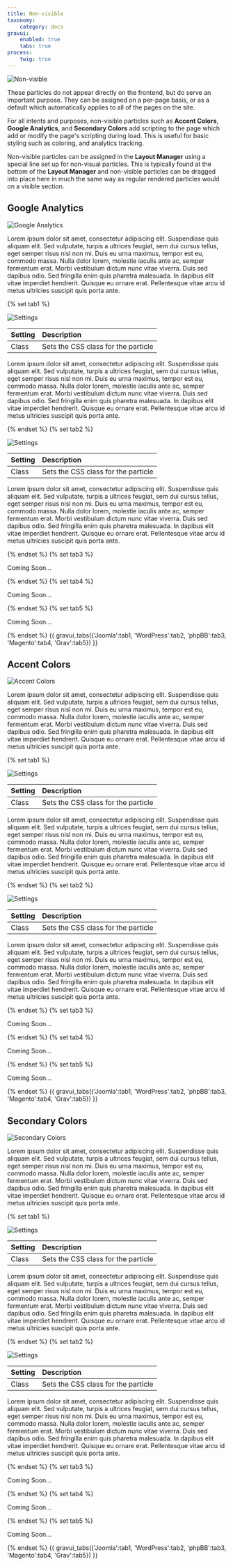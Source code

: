 ```yaml
---
title: Non-visible
taxonomy:
    category: docs
gravui:
    enabled: true
    tabs: true
process:
    twig: true
---
```


![Non-visible](nonvisible.png)

These particles do not appear directly on the frontend, but do serve an important purpose. They can be assigned on a per-page basis, or as a default which automatically applies to all of the pages on the site.

For all intents and purposes, non-visible particles such as **Accent Colors**, **Google Analytics**, and **Secondary Colors** add scripting to the page which add or modify the page's scripting during load. This is useful for basic styling such as coloring, and analytics tracking.

Non-visible particles can be assigned in the **Layout Manager** using a special line set up for non-visual particles. This is typically found at the bottom of the **Layout Manager** and non-visible particles can be dragged into place here in much the same way as regular rendered particles would on a visible section.

Google Analytics
-----

![Google Analytics](analytics.png)

Lorem ipsum dolor sit amet, consectetur adipiscing elit. Suspendisse quis aliquam elit. Sed vulputate, turpis a ultrices feugiat, sem dui cursus tellus, eget semper risus nisl non mi. Duis eu urna maximus, tempor est eu, commodo massa. Nulla dolor lorem, molestie iaculis ante ac, semper fermentum erat. Morbi vestibulum dictum nunc vitae viverra. Duis sed dapibus odio. Sed fringilla enim quis pharetra malesuada. In dapibus elit vitae imperdiet hendrerit. Quisque eu ornare erat. Pellentesque vitae arcu id metus ultricies suscipit quis porta ante.

{% set tab1 %}

![Settings](styling_j.png)

| Setting |             Description             |
| :------ | :---------------------------------- |
| Class   | Sets the CSS class for the particle |

Lorem ipsum dolor sit amet, consectetur adipiscing elit. Suspendisse quis aliquam elit. Sed vulputate, turpis a ultrices feugiat, sem dui cursus tellus, eget semper risus nisl non mi. Duis eu urna maximus, tempor est eu, commodo massa. Nulla dolor lorem, molestie iaculis ante ac, semper fermentum erat. Morbi vestibulum dictum nunc vitae viverra. Duis sed dapibus odio. Sed fringilla enim quis pharetra malesuada. In dapibus elit vitae imperdiet hendrerit. Quisque eu ornare erat. Pellentesque vitae arcu id metus ultricies suscipit quis porta ante.

{% endset %}
{% set tab2 %}

![Settings](styling_wp.png)

| Setting |             Description             |
| :------ | :---------------------------------- |
| Class   | Sets the CSS class for the particle |

Lorem ipsum dolor sit amet, consectetur adipiscing elit. Suspendisse quis aliquam elit. Sed vulputate, turpis a ultrices feugiat, sem dui cursus tellus, eget semper risus nisl non mi. Duis eu urna maximus, tempor est eu, commodo massa. Nulla dolor lorem, molestie iaculis ante ac, semper fermentum erat. Morbi vestibulum dictum nunc vitae viverra. Duis sed dapibus odio. Sed fringilla enim quis pharetra malesuada. In dapibus elit vitae imperdiet hendrerit. Quisque eu ornare erat. Pellentesque vitae arcu id metus ultricies suscipit quis porta ante.

{% endset %}
{% set tab3 %}

Coming Soon...

{% endset %}
{% set tab4 %}

Coming Soon...

{% endset %}
{% set tab5 %}

Coming Soon...

{% endset %}
{{ gravui_tabs({'Joomla':tab1, 'WordPress':tab2, 'phpBB':tab3, 'Magento':tab4, 'Grav':tab5}) }}

Accent Colors
-----

![Accent Colors](accentcolors.png)

Lorem ipsum dolor sit amet, consectetur adipiscing elit. Suspendisse quis aliquam elit. Sed vulputate, turpis a ultrices feugiat, sem dui cursus tellus, eget semper risus nisl non mi. Duis eu urna maximus, tempor est eu, commodo massa. Nulla dolor lorem, molestie iaculis ante ac, semper fermentum erat. Morbi vestibulum dictum nunc vitae viverra. Duis sed dapibus odio. Sed fringilla enim quis pharetra malesuada. In dapibus elit vitae imperdiet hendrerit. Quisque eu ornare erat. Pellentesque vitae arcu id metus ultricies suscipit quis porta ante.

{% set tab1 %}

![Settings](styling_j.png)

| Setting |             Description             |
| :------ | :---------------------------------- |
| Class   | Sets the CSS class for the particle |

Lorem ipsum dolor sit amet, consectetur adipiscing elit. Suspendisse quis aliquam elit. Sed vulputate, turpis a ultrices feugiat, sem dui cursus tellus, eget semper risus nisl non mi. Duis eu urna maximus, tempor est eu, commodo massa. Nulla dolor lorem, molestie iaculis ante ac, semper fermentum erat. Morbi vestibulum dictum nunc vitae viverra. Duis sed dapibus odio. Sed fringilla enim quis pharetra malesuada. In dapibus elit vitae imperdiet hendrerit. Quisque eu ornare erat. Pellentesque vitae arcu id metus ultricies suscipit quis porta ante.

{% endset %}
{% set tab2 %}

![Settings](styling_wp.png)

| Setting |             Description             |
| :------ | :---------------------------------- |
| Class   | Sets the CSS class for the particle |

Lorem ipsum dolor sit amet, consectetur adipiscing elit. Suspendisse quis aliquam elit. Sed vulputate, turpis a ultrices feugiat, sem dui cursus tellus, eget semper risus nisl non mi. Duis eu urna maximus, tempor est eu, commodo massa. Nulla dolor lorem, molestie iaculis ante ac, semper fermentum erat. Morbi vestibulum dictum nunc vitae viverra. Duis sed dapibus odio. Sed fringilla enim quis pharetra malesuada. In dapibus elit vitae imperdiet hendrerit. Quisque eu ornare erat. Pellentesque vitae arcu id metus ultricies suscipit quis porta ante.

{% endset %}
{% set tab3 %}

Coming Soon...

{% endset %}
{% set tab4 %}

Coming Soon...

{% endset %}
{% set tab5 %}

Coming Soon...

{% endset %}
{{ gravui_tabs({'Joomla':tab1, 'WordPress':tab2, 'phpBB':tab3, 'Magento':tab4, 'Grav':tab5}) }}

Secondary Colors
-----

![Secondary Colors](secondarycolors.png)

Lorem ipsum dolor sit amet, consectetur adipiscing elit. Suspendisse quis aliquam elit. Sed vulputate, turpis a ultrices feugiat, sem dui cursus tellus, eget semper risus nisl non mi. Duis eu urna maximus, tempor est eu, commodo massa. Nulla dolor lorem, molestie iaculis ante ac, semper fermentum erat. Morbi vestibulum dictum nunc vitae viverra. Duis sed dapibus odio. Sed fringilla enim quis pharetra malesuada. In dapibus elit vitae imperdiet hendrerit. Quisque eu ornare erat. Pellentesque vitae arcu id metus ultricies suscipit quis porta ante.

{% set tab1 %}

![Settings](styling_j.png)

| Setting |             Description             |
| :------ | :---------------------------------- |
| Class   | Sets the CSS class for the particle |

Lorem ipsum dolor sit amet, consectetur adipiscing elit. Suspendisse quis aliquam elit. Sed vulputate, turpis a ultrices feugiat, sem dui cursus tellus, eget semper risus nisl non mi. Duis eu urna maximus, tempor est eu, commodo massa. Nulla dolor lorem, molestie iaculis ante ac, semper fermentum erat. Morbi vestibulum dictum nunc vitae viverra. Duis sed dapibus odio. Sed fringilla enim quis pharetra malesuada. In dapibus elit vitae imperdiet hendrerit. Quisque eu ornare erat. Pellentesque vitae arcu id metus ultricies suscipit quis porta ante.

{% endset %}
{% set tab2 %}

![Settings](styling_wp.png)

| Setting |             Description             |
| :------ | :---------------------------------- |
| Class   | Sets the CSS class for the particle |

Lorem ipsum dolor sit amet, consectetur adipiscing elit. Suspendisse quis aliquam elit. Sed vulputate, turpis a ultrices feugiat, sem dui cursus tellus, eget semper risus nisl non mi. Duis eu urna maximus, tempor est eu, commodo massa. Nulla dolor lorem, molestie iaculis ante ac, semper fermentum erat. Morbi vestibulum dictum nunc vitae viverra. Duis sed dapibus odio. Sed fringilla enim quis pharetra malesuada. In dapibus elit vitae imperdiet hendrerit. Quisque eu ornare erat. Pellentesque vitae arcu id metus ultricies suscipit quis porta ante.

{% endset %}
{% set tab3 %}

Coming Soon...

{% endset %}
{% set tab4 %}

Coming Soon...

{% endset %}
{% set tab5 %}

Coming Soon...

{% endset %}
{{ gravui_tabs({'Joomla':tab1, 'WordPress':tab2, 'phpBB':tab3, 'Magento':tab4, 'Grav':tab5}) }}